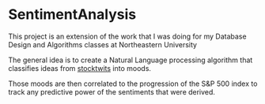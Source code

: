 # SentimentAnalysis


This project is an extension of the work that I was doing for my Database Design and Algorithms classes at Northeastern University

The general idea is to create a Natural Language processing algorithm that classifies ideas from [stocktwits](http://www.stocktwits.com)
into moods.

Those moods are then correlated to the progression of the S&P 500 index to track any predictive power of the sentiments that were derived.

